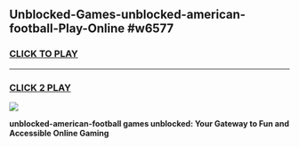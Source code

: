 
## Unblocked-Games-unblocked-american-football-Play-Online #w6577
<h3>
<a href="https://news.freeplayer.one?title=unblocked-american-football&ref=3">CLICK TO PLAY</a></h3>
<hr>

<h3>
<a href="https://news.freeplayer.one?title=unblocked-american-football&ref=3">CLICK 2 PLAY</a>
  
</h3>

<a href="https://news.freeplayer.one?title=unblocked-american-football&ref=3"><img src="https://clearcache.store/games.png"></a>


**unblocked-american-football games unblocked: Your Gateway to Fun and Accessible Online Gaming**
